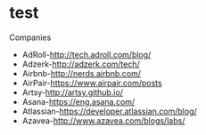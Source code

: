 # test

Companies

* AdRoll-http://tech.adroll.com/blog/
* Adzerk-http://adzerk.com/tech/
* Airbnb-http://nerds.airbnb.com/
* AirPair-https://www.airpair.com/posts
* Artsy-http://artsy.github.io/
* Asana-https://eng.asana.com/
* Atlassian-https://developer.atlassian.com/blog/
* Azavea-http://www.azavea.com/blogs/labs/

